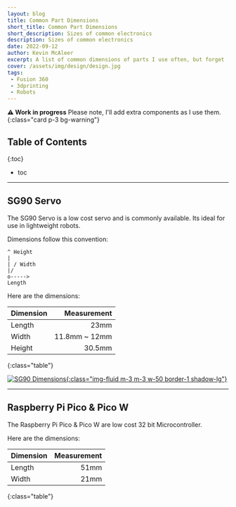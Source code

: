 ```yaml
---
layout: blog
title: Common Part Dimensions
short_title: Common Part Dimensions
short_description: Sizes of common electronics
description: Sizes of common electronics
date: 2022-09-12
author: Kevin McAleer
excerpt: A list of common dimensions of parts I use often, but forget
cover: /assets/img/design/design.jpg
tags:
 - Fusion 360
 - 3dprinting
 - Robots
---
```


**⚠️ Work in progress** Please note, I'll add extra components as I use them.
{:class="card p-3 bg-warning"}

## Table of Contents

{:toc}
* toc

---

## SG90 Servo
The SG90 Servo is a low cost servo and is commonly available. Its ideal for use in lightweight robots.

Dimensions follow this convention:
```
^ Height
| 
| / Width
|/
o----->
Length
```

Here are the dimensions:

Dimension |   Measurement
:---------|-------------:
Length    |          23mm
Width     | 11.8mm ~ 12mm
Height    |        30.5mm
{:class="table"}

[![SG90 Dimensions](/assets/img/design/sg90.png){:class="img-fluid m-3 m-3 w-50 border-1 shadow-lg"}](/assets/img/design/sg90.png)


---

## Raspberry Pi Pico & Pico W
The Raspberry Pi Pico & Pico W are low cost 32 bit Microcontroller.

Here are the dimensions:

Dimension | Measurement
:---------|-----------:
Length    |        51mm
Width     |        21mm
{:class="table"}

